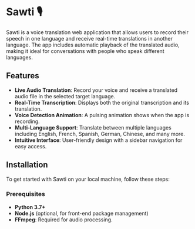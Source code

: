 # Sawti 🎙️

Sawti is a voice translation web application that allows users to record their speech in one language and receive real-time translations in another language. The app includes automatic playback of the translated audio, making it ideal for conversations with people who speak different languages.

## Features

- **Live Audio Translation**: Record your voice and receive a translated audio file in the selected target language.
- **Real-Time Transcription**: Displays both the original transcription and its translation.
- **Voice Detection Animation**: A pulsing animation shows when the app is recording.
- **Multi-Language Support**: Translate between multiple languages including English, French, Spanish, German, Chinese, and many more.
- **Intuitive Interface**: User-friendly design with a sidebar navigation for easy access.

## Installation

To get started with Sawti on your local machine, follow these steps:

### Prerequisites

- **Python 3.7+**
- **Node.js** (optional, for front-end package management)
- **FFmpeg**: Required for audio processing.

